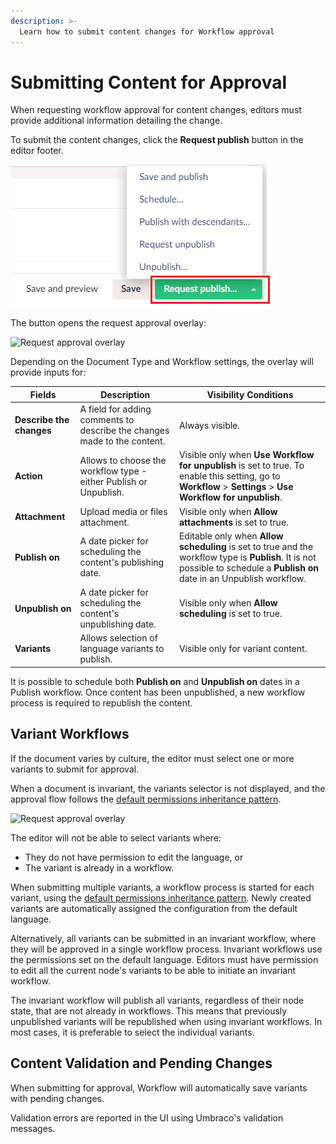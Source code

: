 ```yaml
---
description: >-
  Learn how to submit content changes for Workflow approval
---
```


# Submitting Content for Approval

When requesting workflow approval for content changes, editors must provide additional information detailing the change.

To submit the content changes, click the **Request publish** button in the editor footer.

![Buttons](../images/Buttons.png)

The button opens the request approval overlay:

![Request approval overlay](images/approval-request-overlay-detailed.png)

Depending on the Document Type and Workflow settings, the overlay will provide inputs for:

| Fields | Description | Visibility Conditions |
|---|---|---|
| **Describe the changes** | A field for adding comments to describe the changes made to the content. | Always visible. |
| **Action** | Allows to choose the workflow type - either Publish or Unpublish. | Visible only when **Use Workflow for unpublish** is set to true. To enable this setting, go to **Workflow** > **Settings** > **Use Workflow for unpublish**. |
| **Attachment** | Upload media or files attachment. | Visible only when **Allow attachments** is set to true. |
| **Publish on** | A date picker for scheduling the content's publishing date. | Editable only when **Allow scheduling** is set to true and the workflow type is **Publish**. It is not possible to schedule a **Publish on** date in an Unpublish workflow. |
| **Unpublish on** | A date picker for scheduling the content's unpublishing date. | Visible only when **Allow scheduling** is set to true. |
| **Variants** | Allows selection of language variants to publish. | Visible only for variant content. |

It is possible to schedule both **Publish on** and **Unpublish on** dates in a Publish workflow. Once content has been unpublished, a new workflow process is required to republish the content.

## Variant Workflows

If the document varies by culture, the editor must select one or more variants to submit for approval.

When a document is invariant, the variants selector is not displayed, and the approval flow follows the [default permissions inheritance pattern](workflow-content-app.md#approval-flow-types).

![Request approval overlay](images/approval-request-overlay-variants.png)

The editor will not be able to select variants where:

* They do not have permission to edit the language, or
* The variant is already in a workflow.

When submitting multiple variants, a workflow process is started for each variant, using the [default permissions inheritance pattern](workflow-content-app.md#approval-flow-types). Newly created variants are automatically assigned the configuration from the default language.

Alternatively, all variants can be submitted in an invariant workflow, where they will be approved in a single workflow process. Invariant workflows use the permissions set on the default language. Editors must have permission to edit all the current node's variants to be able to initiate an invariant workflow.

The invariant workflow will publish all variants, regardless of their node state, that are not already in workflows. This means that previously unpublished variants will be republished when using invariant workflows. In most cases, it is preferable to select the individual variants.

## Content Validation and Pending Changes

When submitting for approval, Workflow will automatically save variants with pending changes.

Validation errors are reported in the UI using Umbraco's validation messages.
